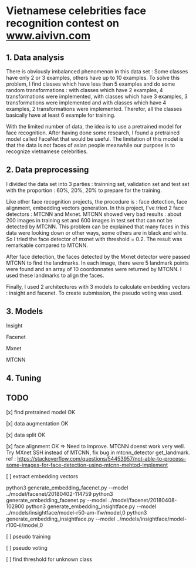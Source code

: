 # Vietnamese celebrities face recognition contest on www.aivivn.com

## 1. Data analysis

There is obviously imbalanced phenomenon in this data set : Some classes have only 2 or 3 examples, others have up to 10 examples. To solve this problem, I find classes which have less than 5 examples and do some random transformations : with classes which have 2 examples, 4 transformations were implemented, with classes which have 3 examples, 3 transformations were implemented and with classes which have 4 examples, 2 transformations were implemented. Therefor, all the classes basically have at least 6 example for training. 

With the limited number of data, the idea is to use a pretrained model for face recognition. After having done some research, I found a pretrained model called FaceNet that would be useful. The limitation of this model is that the data is not faces of asian people meanwhile our purpose is to recognize vietnamese celebrities. 

## 2. Data preprocessing
I divided the data set into 3 parties : trainning set, validation set and test set with the proportion : 60%, 20%, 20% to prepare for the training.

Like other face recognition projects, the procedure is : face detection, face alignment, embedding vectors generation.
In this project, I've tried 2 face detectors :  MTCNN and Mxnet. MTCNN showed very bad results : about 200 images in training set and 600 images in test set that can not be detected by MTCNN. This problem can be explained that many faces in this data were looking down or other ways, some others are in black and white. So I tried the face detector of mxnet with threshold = 0.2. The result was remarkable compared to MTCNN. 

After face detection, the faces detected by the Mxnet detector were passed MTCNN to find the landmarks. In each image, there were 5 landmark points were found and an array of 10 coordonnates were returned by MTCNN. I used these landmarks to align the faces. 

Finally, I used 2 architectures with 3 models to calculate embedding vectors : insight and facenet. To create submission, the pseudo voting was used.
## 3. Models 
Insight

Facenet

Mxnet

MTCNN
## 4. Tuning

## TODO
[x] find pretrained model OK

[x] data augmentation OK

[x] data split OK

[x] face alignment OK => Need to improve. MTCNN doenst work very well. Try MXnet SSH instead of MTCNN, fix bug in mtcnn_detector get_landmark. ref : https://stackoverflow.com/questions/54453957/not-able-to-process-some-images-for-face-detection-using-mtcnn-mehtod-implement

[ ] extract embedding vectors

python3 generate_embedding_facenet.py --model ../model/facenet/20180402-114759
python3 generate_embedding_facenet.py --model ../model/facenet/20180408-102900
python3 generate_embedding_insightface.py --model ../models/insightface/model-r50-am-lfw/model,0
python3 generate_embedding_insightface.py --model ../models/insightface/model-r100-ii/model,0

[ ] pseudo training

[ ] pseudo voting

[ ] find threshold for unknown class
	